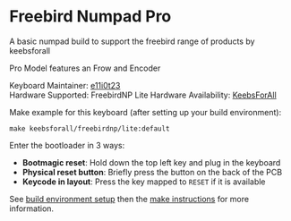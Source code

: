 # Freebird Numpad Pro

A basic numpad build to support the freebird range of products by keebsforall

Pro Model features an Frow and Encoder

Keyboard Maintainer: [e11i0t23](https://github.com/e11i0t23)  
Hardware Supported:  FreebirdNP Lite
Hardware Availability: [KeebsForAll](https://keebsforall.com)  

Make example for this keyboard (after setting up your build environment):

    make keebsforall/freebirdnp/lite:default
    
Enter the bootloader in 3 ways:

* **Bootmagic reset**: Hold down the top left key and plug in the keyboard
* **Physical reset button**: Briefly press the button on the back of the PCB 
* **Keycode in layout**: Press the key mapped to `RESET` if it is available

See [build environment setup](https://docs.qmk.fm/#/getting_started_build_tools) then the [make instructions](https://docs.qmk.fm/#/getting_started_make_guide) for more information.
